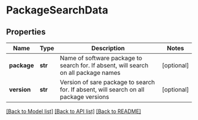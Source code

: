 # PackageSearchData

## Properties
Name | Type | Description | Notes
------------ | ------------- | ------------- | -------------
**package** | **str** | Name of software package to search for. If absent, will search on all package names | [optional] 
**version** | **str** | Version of sare package to search for. If absent, will search on all package versions | [optional] 

[[Back to Model list]](../README.md#documentation-for-models) [[Back to API list]](../README.md#documentation-for-api-endpoints) [[Back to README]](../README.md)


